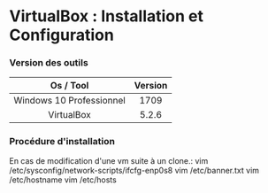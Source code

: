 # VirtualBox : Installation et Configuration

### Version des outils

|         Os / Tool        | Version |
| :----------------------: | :-----: |
| Windows 10 Professionnel |   1709  |
|        VirtualBox        |  5.2.6  |

### Procédure d'installation

En cas de modification d'une vm suite à un clone.:
vim /etc/sysconfig/network-scripts/ifcfg-enp0s8
vim /etc/banner.txt
vim /etc/hostname
vim /etc/hosts
